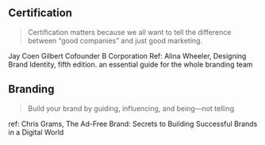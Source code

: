## Certification
> Certification matters because we all want to tell the difference between “good companies” and just good marketing.

Jay Coen Gilbert
Cofounder
B Corporation
Ref: Alina Wheeler, Designing Brand Identity, fifth edition. an essential guide for the whole branding team

## Branding
> Build your brand by guiding, influencing, and being—not telling

ref: Chris Grams, The Ad-Free Brand: Secrets to Building Successful Brands in a Digital World
